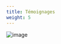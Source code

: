 ```yaml
---
title: Témoignages
weight: 5
---
```


![image](https://raw.githubusercontent.com/osunyorg/admin/refs/heads/main/app/assets/images/communication/blocks/templates/testimonials.jpg)

```yaml {filename="Données Hugo"}

```